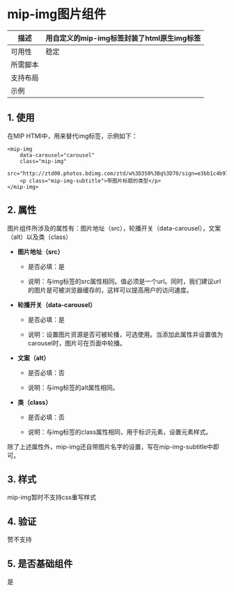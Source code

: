 # mip-img图片组件

描述|用自定义的mip-img标签封装了html原生img标签
----|----
可用性|稳定
所需脚本|
支持布局| 
示例|

## 1. 使用

在MIP HTMl中，用来替代img标签，示例如下：

```
<mip-img 
    data-carousel="carousel" 
    class="mip-img" 
    src="http://ztd00.photos.bdimg.com/ztd/w%3D350%3Bq%3D70/sign=e3bb1c4b97ef76c6d0d2fd2ead2d8cc7/f703738da9773912b57d4b0bff198618367ae205.jpg">
    <p class="mip-img-subtitle">带图片标题的类型</p>
</mip-img>
```
## 2. 属性

图片组件所涉及的属性有：图片地址（src），轮播开关（data-carousel），文案（alt）以及类（class）

- **图片地址（src）**

    - 是否必填：是

    - 说明：与img标签的src属性相同。值必须是一个url。同时，我们建议url的图片是可被浏览器缓存的，这样可以提高用户的访问速度。

- **轮播开关（data-carousel）**

    - 是否必填：是

    - 说明：设置图片资源是否可被轮播，可选使用。当添加此属性并设置值为carousel时，图片可在页面中轮播。

- **文案（alt）**

    - 是否必填：否

    - 说明：与img标签的alt属性相同。

- **类（class）**

    - 是否必填：否

    - 说明：与img标签的class属性相同，用于标识元素，设置元素样式。

除了上述属性外，mip-img还自带图片名字的设置，写在mip-img-subtitle中即可。

## 3. 样式

mip-img暂时不支持css重写样式

## 4. 验证

赞不支持

## 5. 是否基础组件

是
